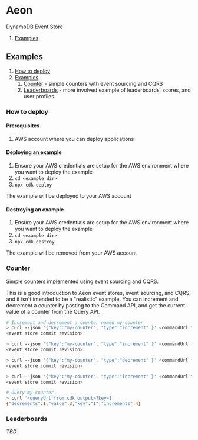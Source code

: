 # Aeon

DynamoDB Event Store

1. [Examples](#examples)

## Examples

1. [How to deploy](#how-to-deploy)
1. [Examples](#examples)
   1. [Counter](#counter) - simple counters with event sourcing and CQRS
   1. [Leaderboards](#leaderboards) - more involved example of leaderboards, scores, and user profiles

### How to deploy

#### Prerequisites

1. AWS account where you can deploy applications

#### Deploying an example

1. Ensure your AWS credentials are setup for the AWS environment where you want to deploy the example
2. `cd <example dir>`
3. `npx cdk deploy`

The example will be deployed to your AWS account

#### Destroying an example

1. Ensure your AWS credentials are setup for the AWS environment where you want to deploy the example
2. `cd <example dir>`
3. `npx cdk destroy`

The example will be removed from your AWS account

### Counter

Simple counters implemented using event sourcing and CQRS.

This is a good introduction to Aeon event stores, event sourcing, and CQRS, and it isn't intended to be a "realistic" example. You can increment and decrement a counter by posting to the Command API, and get the current value of a counter from the Query API.

```sh
# Increment and decrement a counter named my-counter
> curl --json '{"key":"my-counter", "type":"increment" }' <commandUrl from cdk output>
<event store commit revision>

> curl --json '{"key":"my-counter", "type":"increment" }' <commandUrl from cdk output>
<event store commit revision>

> curl --json '{"key":"my-counter", "type":"decrement" }' <commandUrl from cdk output>
<event store commit revision>

> curl --json '{"key":"my-counter", "type":"increment" }' <commandUrl from cdk output>
<event store commit revision>

# Query my-counter
> curl '<queryUrl from cdk output>?key=1'
{"decrements":1,"value":3,"key":"1","increments":4}
```

### Leaderboards

_TBD_
